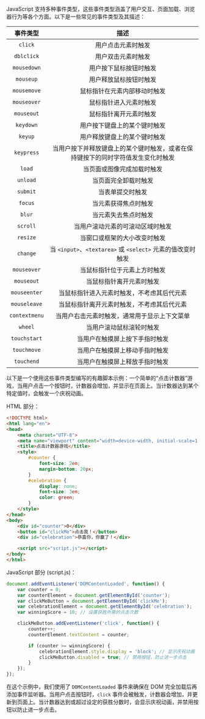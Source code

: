 JavaScript 支持多种事件类型，这些事件类型涵盖了用户交互、页面加载、浏览器行为等各个方面。以下是一些常见的事件类型及其描述：



| 事件类型 | 描述 |
| :--: | :--: |
| `click` | 用户点击元素时触发 |
| `dblclick` | 用户双击元素时触发 |
| `mousedown` | 用户按下鼠标按钮时触发 |
| `mouseup` | 用户释放鼠标按钮时触发 |
| `mousemove` | 鼠标指针在元素内部移动时触发 |
| `mouseover` | 鼠标指针进入元素时触发 |
| `mouseout` | 鼠标指针离开元素时触发 |
| `keydown` | 用户按下键盘上的某个键时触发 |
| `keyup` | 用户释放键盘上的某个键时触发 |
| `keypress` | 当用户按下并释放键盘上的某个键时触发，或者在保持键按下的同时字符值发生变化时触发 |
| `load` | 当页面或图像完成加载时触发 |
| `unload` | 当页面完全卸载时触发 |
| `submit` | 当表单提交时触发 |
| `focus` | 当元素获得焦点时触发 |
| `blur` | 当元素失去焦点时触发 |
| `scroll` | 当用户滚动元素的可滚动区域时触发 |
| `resize` | 当窗口或框架的大小改变时触发 |
| `change` | 当 `<input>`、`<textarea>` 或 `<select>` 元素的值改变时触发 |
| `mouseover` | 当鼠标指针位于元素上方时触发 |
| `mouseout` | 当鼠标指针离开元素时触发 |
| `mouseenter` | 当鼠标指针进入元素时触发，不考虑其后代元素 |
| `mouseleave` | 当鼠标指针离开元素时触发，不考虑其后代元素 |
| `contextmenu` | 当用户右击元素时触发，通常用于显示上下文菜单 |
| `wheel` | 当用户滚动鼠标滚轮时触发 |
| `touchstart` | 当用户在触摸屏上按下手指时触发 |
| `touchmove` | 当用户在触摸屏上移动手指时触发 |
| `touchend` | 当用户在触摸屏上释放手指时触发 |

以下是一个使用这些事件类型编写的有趣脚本示例：一个简单的“点击计数器”游戏，当用户点击一个按钮时，计数器会增加，并显示在页面上。当计数器达到某个特定值时，会触发一个庆祝动画。

HTML 部分：


```html
<!DOCTYPE html>
<html lang="en">
<head>
    <meta charset="UTF-8">
    <meta name="viewport" content="width=device-width, initial-scale=1.0">
    <title>点击计数器游戏</title>
    <style>
        #counter {
            font-size: 2em;
            margin-bottom: 20px;
        }
        #celebration {
            display: none;
            font-size: 3em;
            color: green;
        }
    </style>
</head>
<body>
    <div id="counter">0</div>
    <button id="clickMe">点击我！</button>
    <div id="celebration">恭喜你，你赢了！</div>

    <script src="script.js"></script>
</body>
</html>
```
JavaScript 部分 (script.js)：


```javascript
document.addEventListener('DOMContentLoaded', function() {
    var counter = 0;
    var counterElement = document.getElementById('counter');
    var clickMeButton = document.getElementById('clickMe');
    var celebrationElement = document.getElementById('celebration');
    var winningScore = 10; // 设置获胜所需的点击次数

    clickMeButton.addEventListener('click', function() {
        counter++;
        counterElement.textContent = counter;

        if (counter >= winningScore) {
            celebrationElement.style.display = 'block'; // 显示庆祝动画
            clickMeButton.disabled = true; // 禁用按钮，防止进一步点击
        }
    });
});
```
在这个示例中，我们使用了 `DOMContentLoaded` 事件来确保在 DOM 完全加载后再添加事件监听器。当用户点击按钮时，`click` 事件会被触发，计数器会增加，并更新到页面上。当计数器达到或超过设定的获胜分数时，会显示庆祝动画，并禁用按钮以防止进一步点击。